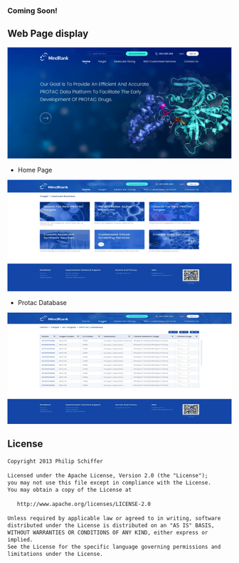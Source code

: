 ﻿### Coming Soon!

## Web Page display
<p align="center">
  <img width="800" height=250 src="1.png">
</p>
<p align="justify">

- Home Page
<p align="center">
  <img width="800" height=250 src="2.png">
</p>
<p align="justify">

- Protac Database
<p align="center">
  <img width="800" height=250 src="3.png">
</p>
<p align="justify">


License
-------

    Copyright 2013 Philip Schiffer

    Licensed under the Apache License, Version 2.0 (the "License");
    you may not use this file except in compliance with the License.
    You may obtain a copy of the License at

       http://www.apache.org/licenses/LICENSE-2.0

    Unless required by applicable law or agreed to in writing, software
    distributed under the License is distributed on an "AS IS" BASIS,
    WITHOUT WARRANTIES OR CONDITIONS OF ANY KIND, either express or implied.
    See the License for the specific language governing permissions and
    limitations under the License.








